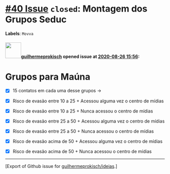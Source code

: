 # [\#40 Issue](https://github.com/guilhermeprokisch/ideias/issues/40) `closed`: Montagem dos Grupos  Seduc
**Labels**: `Movva`


#### <img src="https://avatars.githubusercontent.com/u/12011070?u=f18e95eceaa97f69b9d0c5a06270d7bdfbc44b5a&v=4" width="50">[guilhermeprokisch](https://github.com/guilhermeprokisch) opened issue at [2020-08-26 15:56](https://github.com/guilhermeprokisch/ideias/issues/40):

# Grupos para  Maúna

- [x] 15 contatos em cada uma desse grupos ->
- [x]  Risco de evasão entre 10 a 25 + Acessou alguma vez o centro de mídias
- [x]  Risco de evasão entre 10 a 25 + Nunca acessou o centro de mídias
- [x] Risco de evasão entre 25 a 50 + Acessou alguma vez o centro de mídias
- [x]  Risco de evasão entre 25 a 50 + Nunca acessou o centro de mídias
- [x] Risco de evasão acima de 50 + Acessou alguma vez o centro de mídias
- [x] Risco de evasão acima de 50 + Nunca acessou o centro de mídias




-------------------------------------------------------------------------------



[Export of Github issue for [guilhermeprokisch/ideias](https://github.com/guilhermeprokisch/ideias).]
